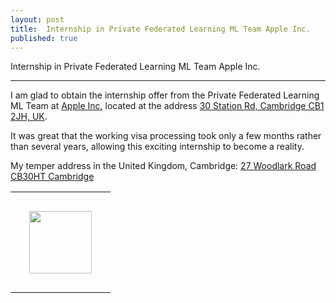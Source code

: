 ```yaml
---
layout: post
title:  Internship in Private Federated Learning ML Team Apple Inc.
published: true
---
```


Internship in Private Federated Learning ML Team Apple Inc.

---

I am glad to obtain the internship offer from the Private Federated Learning ML Team at [Apple Inc.](https://www.apple.com/) located at the address [30 Station Rd, Cambridge CB1 2JH, UK](https://maps.app.goo.gl/GGFGBMyPrHGAAp9H8).


It was great that the working visa processing took only a few months rather than several years, allowing this exciting internship to become a reality.

My temper address in the United Kingdom, Cambridge: [27 Woodlark Road CB30HT Cambridge](https://maps.app.goo.gl/1NWYf4jQsvKp1fcz9)


<table style="text-align:center;">
<tr>
<td style="padding:30px;text-align:center;vertical-align:middle;"> <img height="100px" src="https://burlachenkok.github.io/materials/Apple_logo_black.svg"/> </td>
</tr>
</table>
